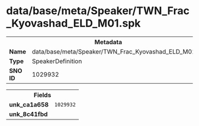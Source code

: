 <h1>data/base/meta/Speaker/TWN_Frac_Kyovashad_ELD_M01.spk</h1><table><tr><th colspan="100%">Metadata</th></tr><tr><td><b>Name</b></td><td>data/base/meta/Speaker/TWN_Frac_Kyovashad_ELD_M01.spk</td></tr><tr><td><b>Type</b></td><td>SpeakerDefinition</td></tr><tr><td><b>SNO ID</b></td><td>1029932</td></tr></table>

<table><tr><th colspan="100%">Fields</th></tr><tr><td><b>unk_ca1a658</b></td><td><code>1029932</code></td></tr><tr><td><b>unk_8c41fbd</b></td><td></td></tr></table>

